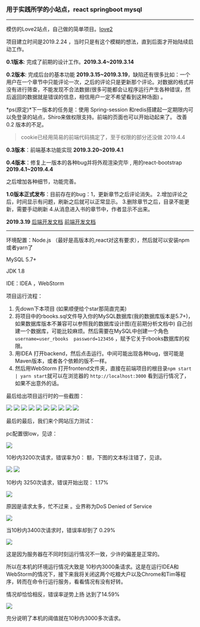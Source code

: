 ### 用于实践所学的小站点，react springboot mysql

---

模仿的Love2站点，自己做的简单项目。[love2](https://love2.io) 

项目建立时间是2019.2.24 ，当时只是有这个模糊的想法，直到后面才开始陆续启动工作。



**0.1版本**: 完成了前期的设计工作。**2019.3.4~2019.3.14**

**0.2版本**: 完成后台的基本功能  **2019.3.15~2019.3.19**，缺陷还有很多比如：一个用户在一个章节中只能评论一次，之后的评论只是更新那个评论。对数据的格式并没有进行筛查，不能发现不合法数据(很多可能都会让程序运行产生各种错误，然后返回的数据就是错误的信息，相信用户一定不希望看到这种场面)  。

*ps(原定)*下一版本的任务是：使用 Spring-session 和redis搭建起一定期限内可以免登录的站点，Shiro来做权限支持。前端的页面也可以开始动起来了。 改善0.2 版本的不足。

> cookie已经用简易的前端代码搞定了，至于权限的部分还没做  2019.4.4

**0.3版本**：前端基本功能实现  **2019.3.20~2019.4.1**

**0.4版本**：修复上一版本的各种bug并将外观渲染完毕 , 用的react-bootstrap **2019.4.1~2019.4.4**

之后增加各种细节，功能完善。

**1.0版本正式发布**：目前存在的bug：1，更新章节之后评论消失。 2.增加评论之后，时间显示有问题，刷新之后就可以正常显示。 3.删除章节之后，目录不能更新，需要手动刷新   4.从消息进入书的章节中，作者显示不出来。





**2019.3.19** [后端开发文档](https://github.com/krystalics/RBooks/blob/master/%E5%BC%80%E5%8F%91%E7%AC%94%E8%AE%B0.markdown) [前端开发文档](https://github.com/krystalics/RBooks/blob/master/%E5%89%8D%E7%AB%AF%E5%BC%80%E5%8F%91%E7%AC%94%E8%AE%B0.markdown)

------

环境配置：Node.js （最好是高版本的,react对这有要求），然后就可以安装npm或者yarn了

MySQL 5.7+  

JDK 1.8

IDE：IDEA ，WebStorm



项目运行流程：

1. 先down下本项目 (如果顺便给个star那简直完美)
2. 将项目中的rbooks.sql文件导入你的MySQL数据库(我的数据库版本是5.7+)，如果数据库版本不兼容可以参照我的数据库设计图(在前期分析文档中) 自己创建一个数据库，可能比较麻烦。然后需要在MySQL中创建一个角色`username=user_rbooks  password=123456` ，赋予它关于rbooks数据库的权限。
3. 用IDEA 打开backend，然后点击运行。中间可能出现各种bug，很可能是Maven版本，或者各个依赖的版不一样。
4. 然后用WebStorm 打开frontend文件夹，直接在前端项目的根目录`npm start | yarn start`就可以在浏览器的 `http://localhost:3000` 看到运行情况了，如果不出意外的话。



最后给出项目运行时的一些截图：

<img src="./img/30.png">

<img src="./img/30-1.png">

<img src="./img/30-2.png">

<img src="./img/31.png">

<img src="./img/31-2.png">

<img src="./img/31-3.png">

<img src="./img/31-4.png">

<img src="./img/32.png">

<img src="./img/34-2.png">

<img src="./img/33.png">



最后的最后，我们来个网站压力测试：

pc配置很low，见谅：

<img src="./img/38.png">



10秒内3200次请求，错误率为0：  额，下图的文本标注错了，见谅。

<img src="./img/36.png">

<img src="./img/36-1.png">



10秒内 3250次请求，错误开始出现： 1.17%

<img src="./img/37.png">

原因是请求太多，忙不过来 。业界称为DoS  Denied of Service

<img src="./img/35-2.png">

 当10秒内3400次请求时，错误率却到了 0.29%

<img src="./img/40.png">



这是因为服务器在不同时刻运行情况不一致，少许的偏差是正常的。

所以在本机的环境运行情况大致是  10秒内3000条请求。这是在运行IDEA和WebStorm的情况下，接下来我将关闭这两个吃粮大户以及Chrome和Tim等程序，转而在命令行运行服务，看看情况有没有好转。

情况却恰恰相反，错误率逆势上扬 达到了14.59%

<img src="./img/41.png">



充分说明了本机的阈值就在10秒内3000多次请求。